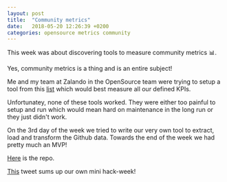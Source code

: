 ```yaml
---
layout: post
title:  "Community metrics"
date:   2018-05-20 12:26:39 +0200
categories: opensource metrics community
---
```


This week was about discovering tools to measure community metrics 📊.

Yes, community metrics is a thing and is an entire subject!

Me and my team at Zalando in the OpenSource team were trying to setup a tool from this [list](https://github.com/todogroup/guides/blob/master/tools-for-managing-open-source-programs.md) which would best measure all
our defined KPIs.

Unfortunatey, none of these tools worked. They were either too painful to setup and run which would mean hard on maintenance in the long run or they just didn't work.

On the 3rd day of the week we tried to write our very own tool to extract, load and transform the Github data. Towards the end of the week we had pretty much an MVP!

[Here](https://github.com/zalando/roadblock) is the repo.

[This](https://twitter.com/princi_ya/status/997416357980508160) tweet sums up our own mini hack-week!
